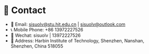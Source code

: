 # 📮 Contact
- 📧 Email: sisuolv@stu.hit.edu.cn | sisuolv@outlook.com
- 📞 Mobile Phone: +86 13972227526
- 💬 Wechat: sisuolv | 13972227526
- 📍 Address: Harbin Institute of Technology, Shenzhen, Nanshan, Shenzhen, China 518055

